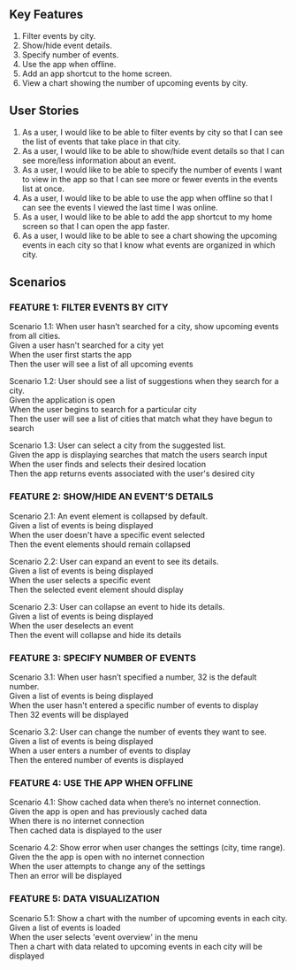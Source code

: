 ## Key Features
1. Filter events by city.
2. Show/hide event details.
3. Specify number of events.
4. Use the app when offline.
5. Add an app shortcut to the home screen.
6. View a chart showing the number of upcoming events by city.

## User Stories

1. As a user, I would like to be able to filter events by city so that I can see the list of events that take place in that city.
2. As a user, I would like to be able to show/hide event details so that I can see more/less information about an event.
3. As a user, I would like to be able to specify the number of events I want to view in the app so that I can see more or fewer events in the events list at once.
4. As a user, I would like to be able to use the app when offline so that I can see the events I viewed the last time I was online.
5. As a user, I would like to be able to add the app shortcut to my home screen so that I can open the app faster.
6. As a user, I would like to be able to see a chart showing the upcoming events in each city so that I know what events are organized in which city.

## Scenarios
### FEATURE 1: FILTER EVENTS BY CITY
Scenario 1.1: When user hasn’t searched for a city, show upcoming events from all cities.  \
Given a user hasn't searched for a city yet  \
When the user first starts the app  \
Then the user will see a list of all upcoming events  

Scenario 1.2: User should see a list of suggestions when they search for a city.  \
Given the application is open  \
When the user begins to search for a particular city  \
Then the user will see a list of cities that match what they have begun to search

Scenario 1.3: User can select a city from the suggested list.  \
Given the app is displaying searches that match the users search input  \
When the user finds and selects their desired location  \
Then the app returns events associated with the user's desired city

### FEATURE 2: SHOW/HIDE AN EVENT’S DETAILS
Scenario 2.1: An event element is collapsed by default.  \
Given a list of events is being displayed  \
When the user doesn't have a specific event selected  \
Then the event elements should remain collapsed

Scenario 2.2: User can expand an event to see its details.  \
Given a list of events is being displayed  \
When the user selects a specific event  \
Then the selected event element should display 

Scenario 2.3: User can collapse an event to hide its details.  \
Given a list of events is being displayed  \
When the user deselects an event  \
Then the event will collapse and hide its details

### FEATURE 3: SPECIFY NUMBER OF EVENTS
Scenario 3.1: When user hasn’t specified a number, 32 is the default number.  \
Given a list of events is being displayed  \
When the user hasn't entered a specific number of events to display  \
Then 32 events will be displayed

Scenario 3.2: User can change the number of events they want to see.  \
Given a list of events is being displayed  \
When a user enters a number of events to display  \
Then the entered number of events is displayed  

### FEATURE 4: USE THE APP WHEN OFFLINE
Scenario 4.1: Show cached data when there’s no internet connection.  \
Given the app is open and has previously cached data \
When there is no internet connection  \
Then cached data is displayed to the user

Scenario 4.2: Show error when user changes the settings (city, time range).  \
Given the the app is open with no internet connection  \
When the user attempts to change any of the settings  \
Then an error will be displayed

### FEATURE 5: DATA VISUALIZATION
Scenario 5.1: Show a chart with the number of upcoming events in each city.  \
Given a list of events is loaded  \
When the user selects 'event overview' in the menu  \
Then a chart with data related to upcoming events in each city will be displayed